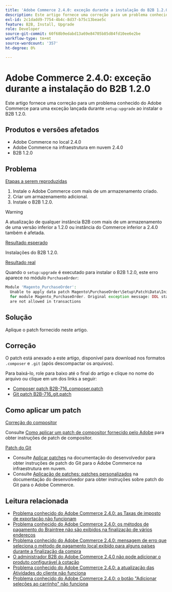 ```yaml
---
title: 'Adobe Commerce 2.4.0: exceção durante a instalação do B2B 1.2.0'
description: Este artigo fornece uma correção para um problema conhecido do Adobe Commerce para uma exceção lançada durante "setup:upgrade" ao instalar o B2B 1.2.0.
exl-id: 2c1dadd9-7754-4b4c-8d37-b75c13beae5c
feature: B2B, Install, Upgrade
role: Developer
source-git-commit: 60f68b9edabd13a69e84705b85d84fd10ee6e2be
workflow-type: tm+mt
source-wordcount: '357'
ht-degree: 0%

---
```


# Adobe Commerce 2.4.0: exceção durante a instalação do B2B 1.2.0

Este artigo fornece uma correção para um problema conhecido do Adobe Commerce para uma exceção lançada durante `setup:upgrade` ao instalar o B2B 1.2.0.

## Produtos e versões afetados

* Adobe Commerce no local 2.4.0
* Adobe Commerce na infraestrutura em nuvem 2.4.0
* B2B 1.2.0

## Problema

<u>Etapas a serem reproduzidas</u>

1. Instale o Adobe Commerce com mais de um armazenamento criado.
1. Criar um armazenamento adicional.
1. Instale o B2B 1.2.0.

>[!WARNING]
>
>A atualização de qualquer instância B2B com mais de um armazenamento de uma versão inferior a 1.2.0 ou instância do Commerce inferior a 2.4.0 também é afetada.

<u>Resultado esperado</u>

Instalações do B2B 1.2.0.

<u>Resultado real</u>

Quando o `setup:upgrade` é executado para instalar o B2B 1.2.0, este erro aparece no módulo `PurchaseOrder`:

```php
Module 'Magento_PurchaseOrder':
  Unable to apply data patch Magento\PurchaseOrder\Setup\Patch\Data\InitPurchaseOrderSalesSequence
  for module Magento_PurchaseOrder. Original exception message: DDL statements
  are not allowed in transactions
```

## Solução

Aplique o patch fornecido neste artigo.

## Correção

O patch está anexado a este artigo, disponível para download nos formatos `.composer` e `.git` (após descompactar os arquivos).

Para baixá-lo, role para baixo até o final do artigo e clique no nome do arquivo ou clique em um dos links a seguir:

* [Composer patch B2B-716\_composer.patch](assets/B2B-716_composer.patch.zip)
* [Git patch B2B-716\_git.patch](assets/B2B-716_git.patch.zip)

## Como aplicar um patch

<u>Correção do compositor </u>

Consulte [Como aplicar um patch de compositor fornecido pelo Adobe](/help/how-to/general/how-to-apply-a-composer-patch-provided-by-magento.md) para obter instruções de patch de compositor.

<u>Patch do Git </u>

* Consulte [Aplicar patches](https://experienceleague.adobe.com/pt-br/docs/commerce-cloud-service/user-guide/develop/upgrade/apply-patches) na documentação do desenvolvedor para obter instruções de patch do Git para o Adobe Commerce na infraestrutura em nuvem.
* Consulte [Aplicação de patches: patches personalizados](https://experienceleague.adobe.com/pt-br/docs/commerce-operations/upgrade-guide/patches/overview#custom-patches) na documentação do desenvolvedor para obter instruções sobre patch do Git para o Adobe Commerce.

## Leitura relacionada

* [Problema conhecido do Adobe Commerce 2.4.0: as Taxas de imposto de exportação não funcionam](/help/troubleshooting/miscellaneous/magento-2-4-0-known-issue-export-tax-rates-does-not-work.md)
* [Problema conhecido do Adobe Commerce 2.4.0: os métodos de pagamento do Braintree não são exibidos na finalização de vários endereços](/help/troubleshooting/payments/magento-2-4-0-braintree-not-in-multiple-addresses-checkout.md)
* [Problema conhecido do Adobe Commerce 2.4.0: mensagem de erro que seleciona o método de pagamento local exibido para alguns países durante a finalização da compra](/help/troubleshooting/payments/magento-2-4-0-checkout-error-selecting-local-payments.md)
* [O administrador B2B do Adobe Commerce 2.4.0 não pode adicionar o produto configurável à cotação](/help/troubleshooting/miscellaneous/magento-2-4-0-b2b-admin-can-t-add-configurable-product-to-quote.md)
* [Problema conhecido do Adobe Commerce 2.4.0: a atualização das Atividades do cliente não funciona](/help/troubleshooting/miscellaneous/magento-2-4-0-refresh-on-customer-activities-does-not-work.md)
* [Problema conhecido do Adobe Commerce 2.4.0: o botão &quot;Adicionar seleções ao carrinho&quot; não funciona](/help/troubleshooting/miscellaneous/magento-2-4-0-add-selections-to-my-cart-does-not-work.md)
